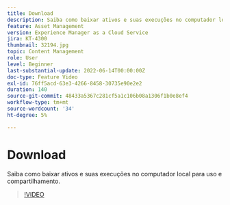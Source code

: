 ```yaml
---
title: Download
description: Saiba como baixar ativos e suas execuções no computador local para uso e compartilhamento.
feature: Asset Management
version: Experience Manager as a Cloud Service
jira: KT-4300
thumbnail: 32194.jpg
topic: Content Management
role: User
level: Beginner
last-substantial-update: 2022-06-14T00:00:00Z
doc-type: Feature Video
exl-id: 76ff5acd-63e3-4266-8458-30735e90e2e2
duration: 140
source-git-commit: 48433a5367c281cf5a1c106b08a1306f1b0e8ef4
workflow-type: tm+mt
source-wordcount: '34'
ht-degree: 5%

---
```


# Download

Saiba como baixar ativos e suas execuções no computador local para uso e compartilhamento.

>[!VIDEO](https://video.tv.adobe.com/v/39510?quality=12&learn=on&captions=por_br)
